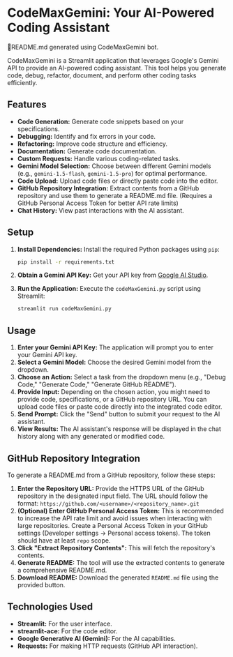 
# CodeMaxGemini: Your AI-Powered Coding Assistant
🦋README.md generated using CodeMaxGemini bot.

CodeMaxGemini is a Streamlit application that leverages Google's Gemini API to provide an AI-powered coding assistant.  This tool helps you generate code, debug, refactor, document, and perform other coding tasks efficiently.

## Features

* **Code Generation:** Generate code snippets based on your specifications.
* **Debugging:** Identify and fix errors in your code.
* **Refactoring:** Improve code structure and efficiency.
* **Documentation:** Generate code documentation.
* **Custom Requests:** Handle various coding-related tasks.
* **Gemini Model Selection:** Choose between different Gemini models (e.g., `gemini-1.5-flash`, `gemini-1.5-pro`) for optimal performance.
* **Code Upload:** Upload code files or directly paste code into the editor.
* **GitHub Repository Integration:** Extract contents from a GitHub repository and use them to generate a README.md file. (Requires a GitHub Personal Access Token for better API rate limits)
* **Chat History:** View past interactions with the AI assistant.

## Setup

1. **Install Dependencies:**  Install the required Python packages using `pip`:

   ```bash
   pip install -r requirements.txt
   ```

2. **Obtain a Gemini API Key:** Get your API key from [Google AI Studio](https://ai.google.com/).

3. **Run the Application:** Execute the `codeMaxGemini.py` script using Streamlit:

   ```bash
   streamlit run codeMaxGemini.py
   ```

## Usage

1. **Enter your Gemini API Key:**  The application will prompt you to enter your Gemini API key.
2. **Select a Gemini Model:** Choose the desired Gemini model from the dropdown.
3. **Choose an Action:** Select a task from the dropdown menu (e.g., "Debug Code," "Generate Code," "Generate GitHub README").
4. **Provide Input:**  Depending on the chosen action, you might need to provide code, specifications, or a GitHub repository URL.  You can upload code files or paste code directly into the integrated code editor.
5. **Send Prompt:** Click the "Send" button to submit your request to the AI assistant.
6. **View Results:** The AI assistant's response will be displayed in the chat history along with any generated or modified code.


## GitHub Repository Integration

To generate a README.md from a GitHub repository, follow these steps:

1. **Enter the Repository URL:** Provide the HTTPS URL of the GitHub repository in the designated input field.  The URL should follow the format: `https://github.com/<username>/<repository_name>.git`
2. **(Optional) Enter GitHub Personal Access Token:** This is recommended to increase the API rate limit and avoid issues when interacting with large repositories. Create a Personal Access Token in your GitHub settings (Developer settings -> Personal access tokens).  The token should have at least `repo` scope.
3. **Click "Extract Repository Contents":** This will fetch the repository's contents.
4. **Generate README:** The tool will use the extracted contents to generate a comprehensive README.md.
5. **Download README:** Download the generated `README.md` file using the provided button.

## Technologies Used

* **Streamlit:**  For the user interface.
* **streamlit-ace:** For the code editor.
* **Google Generative AI (Gemini):** For the AI capabilities.
* **Requests:** For making HTTP requests (GitHub API interaction).
